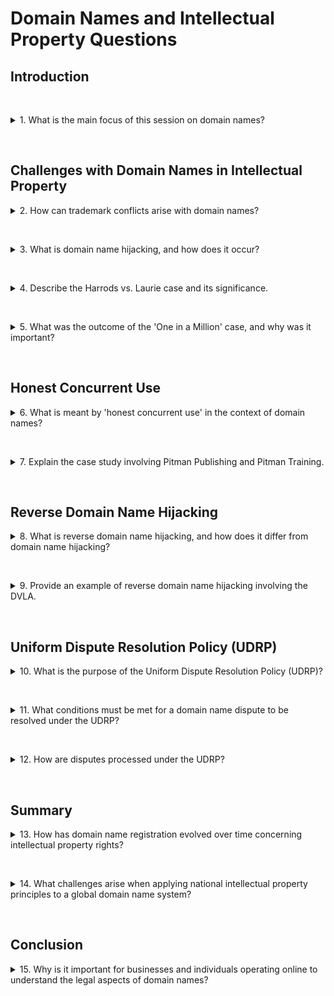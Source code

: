 # Domain Names and Intellectual Property Questions

## Introduction

&nbsp;

<details>
<summary>
1. What is the main focus of this session on domain names?
</summary>

The session focuses on discussing domain names as a specific and important aspect of intellectual property law. It explores the crucial legal and regulatory aspects of domain names and how they relate to trademarks and intellectual property.

</details>

&nbsp;

## Challenges with Domain Names in Intellectual Property

<details>
<summary>
2. How can trademark conflicts arise with domain names?
</summary>

Trademark conflicts can arise when businesses seek to create an online presence and face challenges to their trademarks due to domain name registrations. Trademark law is generally national, while domain name registration operates globally. This can lead to situations where domain names identical or similar to a company's trademark are registered by others, potentially causing confusion or infringement.

</details>

&nbsp;

<details>
<summary>
3. What is domain name hijacking, and how does it occur?
</summary>

Domain name hijacking occurs when individuals register domain names of famous companies or trademarks without any affiliation, often intending to sell them at a high price or prevent the rightful owners from using them. This is facilitated by domain name registries operating on a first-come, first-served basis, allowing anyone to register available domain names.

</details>

&nbsp;

<details>
<summary>
4. Describe the Harrods vs. Laurie case and its significance.
</summary>

In the Harrods vs. Laurie case (1996), Harrods sued Mr. Laurie, who had registered the domain names harrods.com and harrods.co.uk without affiliation to the company. Laurie had also registered domains like ladbrokes.com and cadburys.com. Harrods argued that Laurie registered these domains to demand money or prevent them from using their trademarks online. The court agreed that the registrations were made in bad faith and ruled in favor of Harrods.

</details>

&nbsp;

<details>
<summary>
5. What was the outcome of the 'One in a Million' case, and why was it important?
</summary>

In the 'One in a Million' case (1998), several large companies (British Telecom, Virgin, Sainsbury's, Marks & Spencer) sued the domain name dealer One in a Million, which had registered their company names as domain names to sell them at high prices. The judge ruled that these registrations were intended to extract money and were made in bad faith. The case was important because it set a legal precedent against domain name hijacking and reinforced the protection of trademarks online.

</details>

&nbsp;

## Honest Concurrent Use

<details>
<summary>
6. What is meant by 'honest concurrent use' in the context of domain names?
</summary>

'Honest concurrent use' refers to situations where multiple organizations have legitimate claims to the same domain name because they have registered the same trademark in different categories or jurisdictions. In trademark law, the same name can be registered by different companies operating in different industries or countries, leading to potential clashes over domain names.

</details>

&nbsp;

<details>
<summary>
7. Explain the case study involving Pitman Publishing and Pitman Training.
</summary>

In the case of Pitman Publishing vs. Pitman Training:

- **Pitman Publishing**: Established in 1849, registered pitman.co.uk in February 1996 but did not use it immediately.
- **Pitman Training Ltd**: Registered pitman.co.uk in March 1996 due to an administrative error and began extensive use of the domain.

When Pitman Publishing realized the domain had been reallocated, they complained, and Pitman Training lost use of the domain. Pitman Training argued that Pitman Publishing was 'passing off'—claiming to be another entity—but the judge disagreed, noting Pitman Publishing's long-established identity.

</details>

&nbsp;

## Reverse Domain Name Hijacking

<details>
<summary>
8. What is reverse domain name hijacking, and how does it differ from domain name hijacking?
</summary>

Reverse domain name hijacking occurs when companies attempt to claim ownership of as many domain names related to their name as possible, sometimes overreaching and targeting domains legitimately owned by others. Unlike domain name hijacking, where individuals register famous trademarks in bad faith, reverse hijacking involves a company trying to take over domains from legitimate owners, often smaller businesses or individuals.

</details>

&nbsp;

<details>
<summary>
9. Provide an example of reverse domain name hijacking involving the DVLA.
</summary>

The DVLA (Driver and Vehicle Licensing Agency) in the UK objected to the registration of dvla.com by DVL Automation, a legitimate US company. The DVLA's objection was viewed as acting in bad faith because the DVLA is a UK government organization and does not have global rights to the acronym 'DVLA'. The attempt to claim the domain from a legitimate company constituted reverse domain name hijacking.

</details>

&nbsp;

## Uniform Dispute Resolution Policy (UDRP)

<details>
<summary>
10. What is the purpose of the Uniform Dispute Resolution Policy (UDRP)?
</summary>

The UDRP provides a standardized process for resolving disputes over domain names. It requires domain name registries and registrars to adhere to specific rules when handling complaints about domain name registrations, particularly those involving allegations of bad faith registration and use that infringe on trademarks.

</details>

&nbsp;

<details>
<summary>
11. What conditions must be met for a domain name dispute to be resolved under the UDRP?
</summary>

For a dispute to be resolved under the UDRP, the complainant must prove that:

1. The domain name is identical or confusingly similar to a trademark or service mark in which the complainant has rights.
2. The registrant has no rights or legitimate interests in respect of the domain name.
3. The domain name has been registered and is being used in bad faith.

</details>

&nbsp;

<details>
<summary>
12. How are disputes processed under the UDRP?
</summary>

Disputes are submitted to authorized dispute resolution providers, such as the World Intellectual Property Organization (WIPO). These providers handle the case according to the UDRP rules, and decisions are made based on the evidence presented by both parties. The process is designed to be faster and less expensive than traditional litigation.

</details>

&nbsp;

## Summary

<details>
<summary>
13. How has domain name registration evolved over time concerning intellectual property rights?
</summary>

Domain name registration has evolved from an unregulated 'Wild West' environment, where anyone could register any domain name, to a more regulated system that considers intellectual property rights. Policies like the UDRP have been implemented to professionalize dispute resolution and protect trademark owners from bad faith registrations.

</details>

&nbsp;

<details>
<summary>
14. What challenges arise when applying national intellectual property principles to a global domain name system?
</summary>

Challenges include:

- **Jurisdictional Differences**: Trademark laws vary by country, but domain names are global, leading to conflicts over rights.
- **Multiple Legitimate Claims**: Different entities in different countries may have legitimate claims to the same trademark or name.
- **Enforcement Difficulties**: Enforcing national intellectual property rights internationally can be complex and requires international cooperation and agreements.

</details>

&nbsp;

## Conclusion

<details>
<summary>
15. Why is it important for businesses and individuals operating online to understand the legal aspects of domain names?
</summary>

Understanding the legal aspects of domain names is crucial because:

- It helps protect businesses from infringement and ensures they can secure domain names that reflect their trademarks.
- It prevents unintentional violations of intellectual property laws.
- It enables businesses to navigate disputes effectively, whether they are defending their rights or facing allegations of infringement.
- Awareness of policies like the UDRP can help in resolving conflicts efficiently and legally.

</details>

